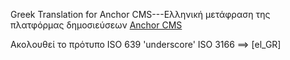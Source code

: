 ﻿Greek Translation for Anchor CMS---Ελληνική μετάφραση της πλατφόρμας δημοσιεύσεων [Anchor CMS](https://github.com/anchorcms/anchor-translations/pull/new/master) 

Aκολουθεί το πρότυπο ISO 639 'underscore' ISO 3166 ==> [el_GR]

